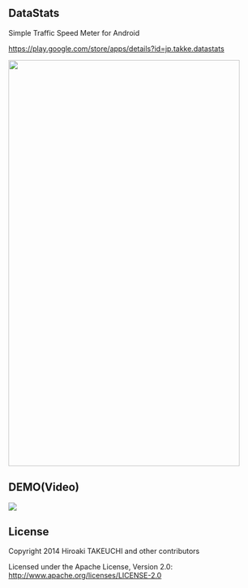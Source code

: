 ## DataStats

Simple Traffic Speed Meter for Android

<a href="https://play.google.com/store/apps/details?id=jp.takke.datastats">https://play.google.com/store/apps/details?id=jp.takke.datastats</a>


<img src="https://github.com/takke/DataStats/blob/master/FILES/en%202015-02-19%2008.22.07_framed.png?raw=true" width="456" height="801" />


## DEMO(Video)

[![](http://img.youtube.com/vi/XhF7GgOzRLY/0.jpg)](https://www.youtube.com/watch?v=XhF7GgOzRLY)


## License

Copyright 2014 Hiroaki TAKEUCHI and other contributors

Licensed under the Apache License, Version 2.0: http://www.apache.org/licenses/LICENSE-2.0
